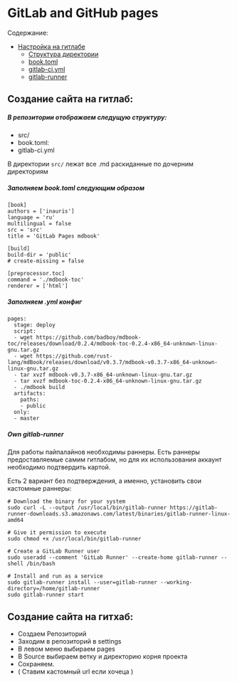 # GitLab and GitHub pages
Содержание:
  - [Настройка на гитлабе](#gitlab)
    - [Структура директории](#structure)
    - [book.toml](#mdbook)
    - [gitlab-ci.yml](#yml)
    - [gitlab-runner](#runners)

## <a name='gilab'></a> Создание сайта на гитлаб:

##### В репозитории отображаем следущую структуру:
  - src/
  - book.toml:
  - gitlab-ci.yml

В директории `src/` лежат все .md раскиданные по дочерним директориям

##### <a name='mdbook'></a> Заполняем book.toml следующим образом
```
[book]
authors = ['inauris']
language = 'ru'
multilingual = false
src = 'src'
title = 'GitLab Pages mdbook'

[build]
build-dir = 'public'
# create-missing = false

[preprocessor.toc]
command = './mdbook-toc'
renderer = ['html']
```
##### <a name='yml'></a> Заполняем .yml конфиг
```
pages:
  stage: deploy
  script:
  - wget https://github.com/badboy/mdbook-toc/releases/download/0.2.4/mdbook-toc-0.2.4-x86_64-unknown-linux-gnu.tar.gz
  - wget https://github.com/rust-lang/mdBook/releases/download/v0.3.7/mdbook-v0.3.7-x86_64-unknown-linux-gnu.tar.gz
  - tar xvzf mdbook-v0.3.7-x86_64-unknown-linux-gnu.tar.gz
  - tar xvzf mdbook-toc-0.2.4-x86_64-unknown-linux-gnu.tar.gz
  - ./mdbook build
  artifacts:
    paths:
    - public
  only:
  - master
```
  
##### <a name='runners'></a> Own gitlab-runner
Для работы пайпалайнов необходимы раннеры. Есть раннеры предоставляемые самим
гитлабом, но для их использования аккаунт необходимо подтвердить картой.

Есть 2 вариант без подтверждения, а именно, установить свои кастомные раннеры:
  ```
  # Download the binary for your system
  sudo curl -L --output /usr/local/bin/gitlab-runner https://gitlab-runner-downloads.s3.amazonaws.com/latest/binaries/gitlab-runner-linux-amd64

  # Give it permission to execute
  sudo chmod +x /usr/local/bin/gitlab-runner

  # Create a GitLab Runner user
  sudo useradd --comment 'GitLab Runner' --create-home gitlab-runner --shell /bin/bash

  # Install and run as a service
  sudo gitlab-runner install --user=gitlab-runner --working-directory=/home/gitlab-runner
  sudo gitlab-runner start

  ```



## <a name='github'></a> Создание сайта на гитхаб:
- Создаем Репозиторий
- Заходим в репозиторий в settings
- В левом меню выбираем pages
- В Source выбираем ветку и директорию корня проекта
- Сохраняем.
- ( Ставим кастомный url если хочеца )
